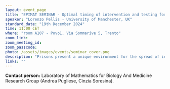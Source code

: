 ```yaml
---
layout: event_page
title: "EPIMAT SEMINAR - Optimal timing of intervention and testing for mitigating infectious disease outbreaks in prisons"
speaker: "Lorenzo Pellis - University of Manchester, UK"
standard_date: "19th December 2024"
time: 11:00 CET
where: "room A107 - Povo1, Via Sommarive 5, Trento"
zoom_link: 
zoom_meeting_id: 
zoom_passcode: 
photo: /assets/images/events/seminar_cover.png
description: "Prisons present a unique environment for the spread of infectious diseases such as influenza, tuberculosis, and SARS-CoV-2: inmates have generally poorer health than average individuals of similar age; are generally confined in close proximity of each other, with regulated movements and interaction with staff often physical in nature; and their turnover constantly replenishes the susceptible population. Prisons are therefore highly vulnerable to new introductions, large outbreaks and significant disease burden. Although logistically difficult to manage, non-pharmaceutical interventions have been used during the COVID-19 pandemic. Inspired by this, I will present an analysis of an intervention that has not been used, namely asymptomatic testing and isolation very early on to interrupt an outbreak before it becomes large. Time permitting, I might also present a few slides on current work in progress on a model used to investigate the role of vaccination to limit the spread of gonorrhea and manage the emergence of anti-microbial resistance."
links: ""
---
```


**Contact person:**  Laboratory of Mathematics for Biology And Medicine Research Group (Andrea Pugliese, Cinzia Soresina).

